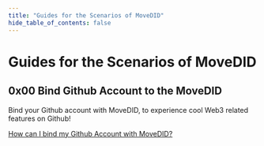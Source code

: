 ```yaml
---
title: "Guides for the Scenarios of MoveDID"
hide_table_of_contents: false
---
```


# Guides for the Scenarios of MoveDID

## 0x00 Bind Github Account to the MoveDID

Bind your Github account with MoveDID, to experience cool Web3 related features on Github!

[How can I bind my Github Account with MoveDID?](bind-github-and-movedid)

